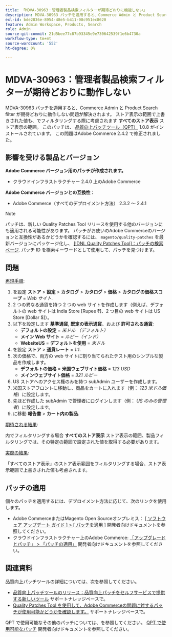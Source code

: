 ```yaml
---
title: 「MDVA-30963：管理者製品検索フィルターが期待どおりに機能しない」
description: MDVA-30963 パッチを適用すると、Commerce Admin と Product Search filter が期待どおりに動作しない問題が解決されます。 ストア表示の範囲で上書きされた値は、**すべてのストア表示**ストア表示の範囲をフィルタリングする際にも考慮されます。 このパッチは、[Quality Patches Tool （QPT） ] （/help/announcements/adobe-commerce-announcements/magento-quality-patches-released-new-tool-to-self-serve-quality-patches.md） 1.0.8 がインストールされている場合に利用できます。 この問題はAdobe Commerce 2.4.2 で修正されました。
exl-id: bde2836e-8954-48e5-b411-08c951ec8620
feature: Admin Workspace, Products, Search
role: Admin
source-git-commit: 21d5bee77c87b93345e9e730642539f1e6b4730a
workflow-type: tm+mt
source-wordcount: '552'
ht-degree: 0%

---
```


# MDVA-30963：管理者製品検索フィルターが期待どおりに動作しない

MDVA-30963 パッチを適用すると、Commerce Admin と Product Search filter が期待どおりに動作しない問題が解決されます。 ストア表示の範囲で上書きされた値も、でフィルタリングする際に考慮されます **すべてのストア表示** ストア表示の範囲。 このパッチは、 [品質向上パッチツール（QPT）](/help/announcements/adobe-commerce-announcements/magento-quality-patches-released-new-tool-to-self-serve-quality-patches.md) 1.0.8 がインストールされています。 この問題はAdobe Commerce 2.4.2 で修正されました。

## 影響を受ける製品とバージョン

**Adobe Commerce バージョン用のパッチが作成されます。**

* クラウドインフラストラクチャー 2.4.0 上のAdobe Commerce

**Adobe Commerce バージョンとの互換性：**

* Adobe Commerce（すべてのデプロイメント方法） 2.3.2 ～ 2.4.1

>[!NOTE]
>
>パッチは、新しい Quality Patches Tool リリースを使用する他のバージョンにも適用される可能性があります。 パッチがお使いのAdobe Commerceのバージョンと互換性があるかどうかを確認するには、 `magento/quality-patches` を最新バージョンにパッケージ化し、 [[!DNL Quality Patches Tool]：パッチの検索ページ](https://devdocs.magento.com/quality-patches/tool.html#patch-grid). パッチ ID を検索キーワードとして使用して、パッチを見つけます。

## 問題

<u>再現手順</u>:

1. を設定 **ストア** > **設定** > **カタログ** > **カタログ** > **価格** > **カタログの価格スコープ** = *Web サイト*.
1. 2 つの異なる通貨を持つ 2 つの web サイトを作成します（例えば、デフォルトの web サイトは India Store \[Rupee ₹\]、2 つ目の web サイトは US Store \[Dollar $\]）。
1. 以下を設定します **基準通貨**, **既定の表示通貨**、および **許可される通貨**:
   * **デフォルトの設定** = *米ドル （デフォルト）*
   * **メイン Web サイト** = *ルピー（インド）*
   * **WebsiteUS** = **デフォルトを使用** = *米ドル*
1. を設定 **ストア** > **通貨レート** = *1:1*.
1. 次の価格で、両方の web サイトに割り当てられたテスト用のシンプルな製品を作成します。
   * **デフォルトの価格** = **米国ウェブサイト価格** = *123 USD*
   * **メインウェブサイト価格** = *321 ルピー*
1. US ストアへのアクセス権のみを持つ subAdmin ユーザーを作成します。
1. 米国ストアフロントに移動し、商品をカートに入れます（例： *123 米ドル価格*）に設定します。
1. 先ほど作成した subAdmin で管理者にログインします（例： *US のみの管理者*）に設定します。
1. に移動 **報告書** > **カート内の製品**.

<u>期待される結果</u>:

内でフィルタリングする場合 **すべてのストア表示** ストア表示の範囲、製品フィルタリングでは、その特定の範囲で設定された値を取得する必要があります。

<u>実際の結果</u>:

「すべてのストア表示」のストア表示範囲をフィルタリングする場合、ストア表示範囲で上書きされた値も考慮されます。

## パッチの適用

個々のパッチを適用するには、デプロイメント方法に応じて、次のリンクを使用します。

* Adobe CommerceまたはMagento Open Sourceオンプレミス： [[ ソフトウェア アップデート ガイド ] > [ パッチを適用 ]](https://devdocs.magento.com/guides/v2.4/comp-mgr/patching/mqp.html) 開発者向けドキュメントを参照してください。
* クラウドインフラストラクチャー上のAdobe Commerce: [「アップグレードとパッチ」 > 「パッチの適用」](https://devdocs.magento.com/cloud/project/project-patch.html) 開発者向けドキュメントを参照してください。

## 関連資料

品質向上パッチツールの詳細については、次を参照してください。

* [品質向上パッチツールのリリース：品質向上パッチをセルフサービスで提供する新しいツール](/help/announcements/adobe-commerce-announcements/magento-quality-patches-released-new-tool-to-self-serve-quality-patches.md) サポートナレッジベースで。
* [Quality Patches Tool を使用して、Adobe Commerceの問題に対するパッチが使用可能かどうかを確認します。](/help/support-tools/patches-available-in-qpt-tool/check-patch-for-magento-issue-with-magento-quality-patches.md) サポートナレッジベースで。

QPT で使用可能なその他のパッチについては、を参照してください。 [QPT で使用可能なパッチ](https://devdocs.magento.com/quality-patches/tool.html#patch-grid) 開発者向けドキュメントを参照してください。
